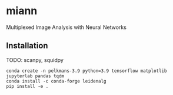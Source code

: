 # miann
Multiplexed Image Analysis with Neural Networks

## Installation
TODO: scanpy, squidpy
```
conda create -n pelkmans-3.9 python=3.9 tensorflow matplotlib jupyterlab pandas tqdm
conda install -c conda-forge leidenalg
pip install -e .
```
